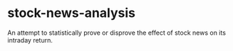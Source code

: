 # stock-news-analysis
An attempt to statistically prove or disprove the effect of stock news on its intraday return.
